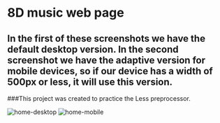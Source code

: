 # 8D music web page
<h2> In the first of these screenshots we have the default desktop version.
In the second screenshot we have the adaptive version for mobile devices, so if our device has a width of 500px or less, it will use this version.</h2>
###This project was created to practice the Less preprocessor.

![home-desktop](https://user-images.githubusercontent.com/107125191/185818529-f17f681c-8170-4e88-9fbe-6c1e5b43da4b.png)
![home-mobile](https://user-images.githubusercontent.com/107125191/185818531-41897649-d7cb-44a4-8bed-eebc3913dc79.png)
